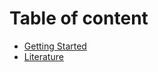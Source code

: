 # Table of content

* [Getting Started](pages/getting-started.md)
* [Literature](pages/literature.md)
